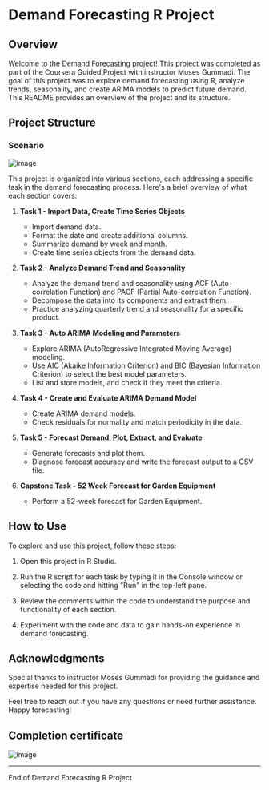 # Demand Forecasting R Project

## Overview

Welcome to the Demand Forecasting project! This project was completed as part of the Coursera Guided Project with instructor Moses Gummadi. The goal of this project was to explore demand forecasting using R, analyze trends, seasonality, and create ARIMA models to predict future demand. This README provides an overview of the project and its structure.

## Project Structure

### Scenario

![image](https://github.com/arora-amit37/demand_planning_forecasting/assets/50020662/e37c2d2e-d625-4743-8dd1-0910bc1ff669)


This project is organized into various sections, each addressing a specific task in the demand forecasting process. Here's a brief overview of what each section covers:

1. **Task 1 - Import Data, Create Time Series Objects**
   - Import demand data.
   - Format the date and create additional columns.
   - Summarize demand by week and month.
   - Create time series objects from the demand data.

2. **Task 2 - Analyze Demand Trend and Seasonality**
   - Analyze the demand trend and seasonality using ACF (Auto-correlation Function) and PACF (Partial Auto-correlation Function).
   - Decompose the data into its components and extract them.
   - Practice analyzing quarterly trend and seasonality for a specific product.

3. **Task 3 - Auto ARIMA Modeling and Parameters**
   - Explore ARIMA (AutoRegressive Integrated Moving Average) modeling.
   - Use AIC (Akaike Information Criterion) and BIC (Bayesian Information Criterion) to select the best model parameters.
   - List and store models, and check if they meet the criteria.

4. **Task 4 - Create and Evaluate ARIMA Demand Model**
   - Create ARIMA demand models.
   - Check residuals for normality and match periodicity in the data.

5. **Task 5 - Forecast Demand, Plot, Extract, and Evaluate**
   - Generate forecasts and plot them.
   - Diagnose forecast accuracy and write the forecast output to a CSV file.

6. **Capstone Task - 52 Week Forecast for Garden Equipment**
   - Perform a 52-week forecast for Garden Equipment.

## How to Use

To explore and use this project, follow these steps:

1. Open this project in R Studio.

2. Run the R script for each task by typing it in the Console window or selecting the code and hitting "Run" in the top-left pane.

3. Review the comments within the code to understand the purpose and functionality of each section.

4. Experiment with the code and data to gain hands-on experience in demand forecasting.

## Acknowledgments

Special thanks to instructor Moses Gummadi for providing the guidance and expertise needed for this project.

Feel free to reach out if you have any questions or need further assistance. Happy forecasting!

## Completion certificate

![image](https://github.com/arora-amit37/demand_planning_forecasting/assets/50020662/08d1f2ed-32cb-4f9b-a46d-6f02f27e7581)


---
End of Demand Forecasting R Project
